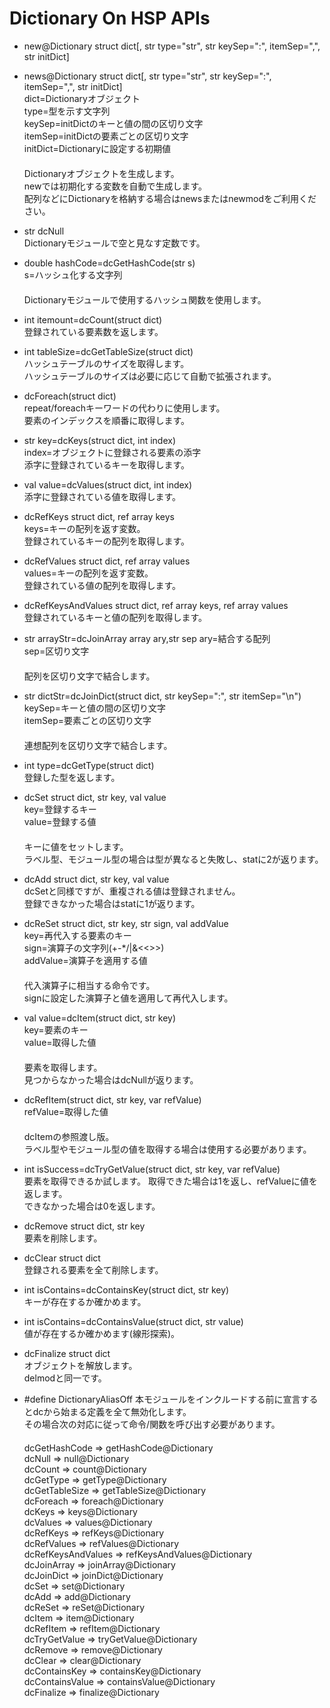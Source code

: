 # Dictionary On HSP APIs
* new@Dictionary struct dict[, str type="str", str keySep=":", itemSep=",", str initDict]  
* news@Dictionary struct dict[, str type="str", str keySep=":", itemSep=",", str initDict]  
dict=Dictionaryオブジェクト  
type=型を示す文字列  
keySep=initDictのキーと値の間の区切り文字  
itemSep=initDictの要素ごとの区切り文字  
initDict=Dictionaryに設定する初期値  
　  
Dictionaryオブジェクトを生成します。  
newでは初期化する変数を自動で生成します。  
配列などにDictionaryを格納する場合はnewsまたはnewmodをご利用ください。

* str dcNull  
Dictionaryモジュールで空と見なす定数です。  

* double hashCode=dcGetHashCode(str s)  
s=ハッシュ化する文字列  
　  
Dictionaryモジュールで使用するハッシュ関数を使用します。  

* int itemount=dcCount(struct dict)  
登録されている要素数を返します。  

* int tableSize=dcGetTableSize(struct dict)  
ハッシュテーブルのサイズを取得します。  
ハッシュテーブルのサイズは必要に応じて自動で拡張されます。  

* dcForeach(struct dict)  
repeat/foreachキーワードの代わりに使用します。  
要素のインデックスを順番に取得します。  

* str key=dcKeys(struct dict, int index)  
index=オブジェクトに登録される要素の添字  
添字に登録されているキーを取得します。

* val value=dcValues(struct dict, int index)  
添字に登録されている値を取得します。  

* dcRefKeys struct dict, ref array keys  
keys=キーの配列を返す変数。  
登録されているキーの配列を取得します。  

* dcRefValues struct dict, ref array values  
values=キーの配列を返す変数。  
登録されている値の配列を取得します。  

* dcRefKeysAndValues struct dict, ref array keys, ref array values  
登録されているキーと値の配列を取得します。  

* str arrayStr=dcJoinArray array ary,str sep
ary=結合する配列  
sep=区切り文字  
　  
配列を区切り文字で結合します。

* str dictStr=dcJoinDict(struct dict, str keySep=":", str itemSep="\n")
keySep=キーと値の間の区切り文字  
itemSep=要素ごとの区切り文字  
　  
連想配列を区切り文字で結合します。

* int type=dcGetType(struct dict)  
登録した型を返します。  

* dcSet struct dict, str key, val value  
key=登録するキー  
value=登録する値  
　  
キーに値をセットします。  
ラベル型、モジュール型の場合は型が異なると失敗し、statに2が返ります。

* dcAdd struct dict, str key, val value  
dcSetと同様ですが、重複される値は登録されません。  
登録できなかった場合はstatに1が返ります。

* dcReSet struct dict, str key, str sign, val addValue  
key=再代入する要素のキー  
sign=演算子の文字列(+-*/\|&<<>>)  
addValue=演算子を適用する値  
　  
代入演算子に相当する命令です。  
signに設定した演算子と値を適用して再代入します。  

* val value=dcItem(struct dict, str key)  
key=要素のキー  
value=取得した値  
　  
要素を取得します。  
見つからなかった場合はdcNullが返ります。

* dcRefItem(struct dict, str key, var refValue)  
refValue=取得した値  
　  
dcItemの参照渡し版。  
ラベル型やモジュール型の値を取得する場合は使用する必要があります。

* int isSuccess=dcTryGetValue(struct dict, str key, var refValue)  
要素を取得できるか試します。
取得できた場合は1を返し、refValueに値を返します。  
できなかった場合は0を返します。  

* dcRemove struct dict, str key  
要素を削除します。  

* dcClear struct dict  
登録される要素を全て削除します。  

* int isContains=dcContainsKey(struct dict, str key)  
キーが存在するか確かめます。  

* int isContains=dcContainsValue(struct dict, str value)  
値が存在するか確かめます(線形探索)。  

* dcFinalize struct dict  
オブジェクトを解放します。  
delmodと同一です。

* #define DictionaryAliasOff
本モジュールをインクルードする前に宣言するとdcから始まる定義を全て無効化します。  
その場合次の対応に従って命令/関数を呼び出す必要があります。  
　  
dcGetHashCode => getHashCode@Dictionary  
dcNull => null@Dictionary  
dcCount => count@Dictionary  
dcGetType => getType@Dictionary  
dcGetTableSize => getTableSize@Dictionary  
dcForeach => foreach@Dictionary  
dcKeys => keys@Dictionary  
dcValues => values@Dictionary  
dcRefKeys => refKeys@Dictionary  
dcRefValues => refValues@Dictionary  
dcRefKeysAndValues => refKeysAndValues@Dictionary  
dcJoinArray => joinArray@Dictionary  
dcJoinDict => joinDict@Dictionary  
dcSet => set@Dictionary  
dcAdd => add@Dictionary  
dcReSet => reSet@Dictionary  
dcItem => item@Dictionary  
dcRefItem => refItem@Dictionary  
dcTryGetValue => tryGetValue@Dictionary  
dcRemove => remove@Dictionary  
dcClear => clear@Dictionary  
dcContainsKey => containsKey@Dictionary  
dcContainsValue => containsValue@Dictionary  
dcFinalize => finalize@Dictionary  
